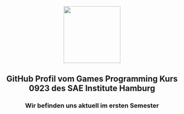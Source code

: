 <div align="center">
  <img src="https://i.imgur.com/7cME1dg.png" width="150px">
</div>
<h2 align="center">GitHub Profil vom Games Programming Kurs 0923 des SAE Institute Hamburg</h2>
<h3 align="center">Wir befinden uns aktuell im ersten Semester</h3>
